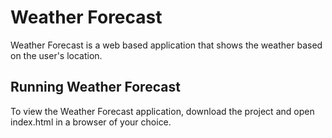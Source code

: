 # Weather Forecast

Weather Forecast is a web based application that shows the weather based on the user's location.

## Running Weather Forecast

To view the Weather Forecast application, download the project and open index.html in a browser of your choice.

